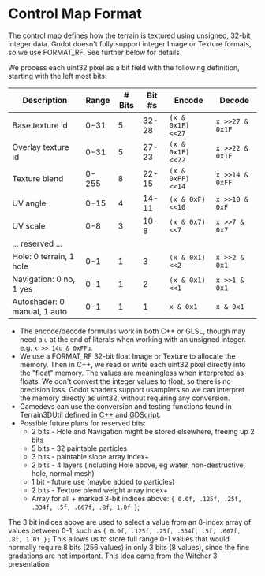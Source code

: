 Control Map Format
=====================

The control map defines how the terrain is textured using unsigned, 32-bit integer data. Godot doesn't fully support integer Image or Texture formats, so we use FORMAT_RF. See further below for details.

We process each uint32 pixel as a bit field with the following definition, starting with the left most bits:

| Description | Range | # Bits | Bit #s | Encode | Decode
|-|-|-|-|-|-|
| Base texture id | 0-31 | 5 | 32-28 | `(x & 0x1F) <<27` | `x >>27 & 0x1F`
| Overlay texture id | 0-31 | 5 | 27-23 | `(x & 0x1F) <<22` | `x >>22 & 0x1F`
| Texture blend | 0-255 | 8 | 22-15 | `(x & 0xFF) <<14` | `x >>14 & 0xFF`
| UV angle | 0-15 | 4 | 14-11 | `(x & 0xF) <<10` | `x >>10 & 0xF`
| UV scale | 0-8 | 3 | 10-8 | `(x & 0x7) <<7` | `x >>7 & 0x7`
| ... reserved ... | | | 
| Hole: 0 terrain, 1 hole | 0-1 | 1 | 3 | `(x & 0x1) <<2` | `x >>2 & 0x1`
| Navigation: 0 no, 1 yes | 0-1 | 1 | 2 | `(x & 0x1) <<1` | `x >>1 & 0x1`
| Autoshader: 0 manual, 1 auto | 0-1 | 1 | 1 | `x & 0x1` | `x & 0x1`

* The encode/decode formulas work in both C++ or GLSL, though may need a `u` at the end of literals when working with an unsigned integer. e.g. `x >> 14u & 0xFFu`.
* We use a FORMAT_RF 32-bit float Image or Texture to allocate the memory. Then in C++, we read or write each uint32 pixel directly into the "float" memory. The values are meaningless when interpreted as floats. We don't convert the integer values to float, so there is no precision loss. Godot shaders support usamplers so we can interpret the memory directly as uint32, without requiring any conversion.
* Gamedevs can use the conversion and testing functions found in Terrain3DUtil defined in [C++](https://github.com/TokisanGames/Terrain3D/blob/main/src/terrain_3d_util.h) and [GDScript](../api/class_terrain3dutil.rst).
* Possible future plans for reserved bits:
  * 2 bits - Hole and Navigation might be stored elsewhere, freeing up 2 bits
  * 5 bits - 32 paintable particles
  * 3 bits - paintable slope array index+
  * 2 bits - 4 layers (including Hole above, eg water, non-destructive, hole, normal mesh) 
  * 1 bit - future use (maybe added to particles)
  * 2 bits - Texture blend weight array index+
  * Array for all + marked 3-bit indices above: `{ 0.0f, .125f, .25f, .334f, .5f, .667f, .8f, 1.0f }`;

The 3 bit indices above are used to select a value from an 8-index array of values between 0-1, such as `{ 0.0f, .125f, .25f, .334f, .5f, .667f, .8f, 1.0f };` This allows us to store full range 0-1 values that would normally require 8 bits (256 values) in only 3 bits (8 values), since the fine gradations are not important. This idea came from the Witcher 3 presentation.

